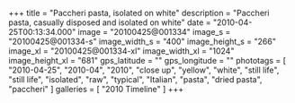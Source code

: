 +++
title = "Paccheri pasta, isolated on white"
description = "Paccheri pasta, casually disposed and isolated on white"
date = "2010-04-25T00:13:34.000"
image = "20100425@001334"
image_s = "20100425@001334-s"
image_width_s = "400"
image_height_s = "266"
image_xl = "20100425@001334-xl"
image_width_xl = "1024"
image_height_xl = "681"
gps_latitude = ""
gps_longitude = ""
phototags = [ "2010-04-25", "2010-04", "2010", "close up", "yellow", "white", "still life", "still life", "isolated", "raw", "typical", "Italian", "pasta", "dried pasta", "paccheri" ]
galleries = [ "2010 Timeline" ]
+++
